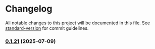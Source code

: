 # Changelog

All notable changes to this project will be documented in this file. See [standard-version](https://github.com/conventional-changelog/standard-version) for commit guidelines.

### [0.1.21](https://github.com/ljuboops257/terraform-provider-jira/compare/v0.1.20...v0.1.21) (2025-07-09)
